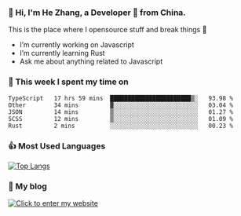 ### 👋 Hi, I'm He Zhang, a Developer 🚀 from China.

This is the place where I opensource stuff and break things :rofl:

- I’m currently working on Javascript
- I’m currently learning Rust
- Ask me about anything related to Javascript

### 💪 This week I spent my time on 
<!--START_SECTION:waka-->
```text
TypeScript   17 hrs 59 mins  ███████████████████████▒░   93.98 % 
Other        34 mins         ▓░░░░░░░░░░░░░░░░░░░░░░░░   03.04 % 
JSON         14 mins         ▒░░░░░░░░░░░░░░░░░░░░░░░░   01.27 % 
SCSS         12 mins         ▒░░░░░░░░░░░░░░░░░░░░░░░░   01.09 % 
Rust         2 mins          ░░░░░░░░░░░░░░░░░░░░░░░░░   00.23 % 
```
<!--END_SECTION:waka-->

### 👍 Most Used Languages
[![Top Langs](https://github-readme-stats.vercel.app/api/top-langs/?username=zhanghecool&layout=compact)](https://zhanghe.cool)

### 🌈 My blog 
[![Click to enter my website](https://cdn.jsdelivr.net/gh/zhanghecool/assets/images/gif/zhanghecools.gif)](https://zhanghe.cool)
